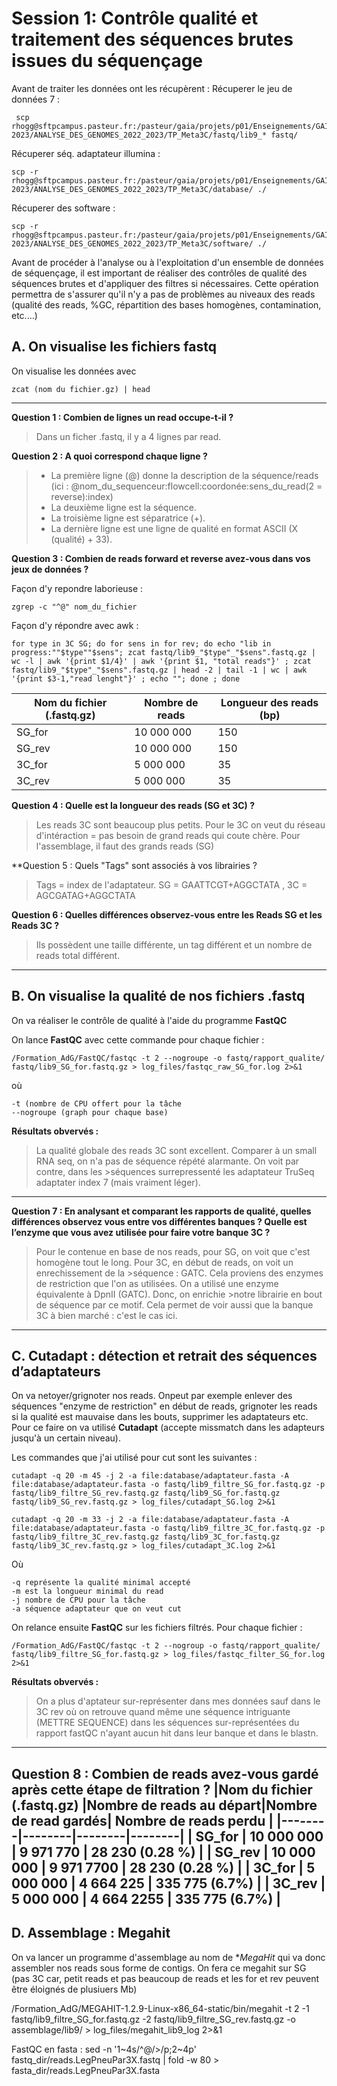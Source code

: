 # Session 1: Contrôle qualité et traitement des séquences brutes issues du séquençage

Avant de traiter les données ont les récupèrent :
  Récuperer le jeu de données 7 : 
 ```
  scp rhogg@sftpcampus.pasteur.fr:/pasteur/gaia/projets/p01/Enseignements/GAIA_ENSEIGNEMENTS/2022-2023/ANALYSE_DES_GENOMES_2022_2023/TP_Meta3C/fastq/lib9_* fastq/
   ```
  Récuperer séq. adaptateur illumina : 
   ```
  scp -r rhogg@sftpcampus.pasteur.fr:/pasteur/gaia/projets/p01/Enseignements/GAIA_ENSEIGNEMENTS/2022-2023/ANALYSE_DES_GENOMES_2022_2023/TP_Meta3C/database/ ./
   ```
  Récuperer des software : 
   ```
  scp -r rhogg@sftpcampus.pasteur.fr:/pasteur/gaia/projets/p01/Enseignements/GAIA_ENSEIGNEMENTS/2022-2023/ANALYSE_DES_GENOMES_2022_2023/TP_Meta3C/software/ ./
   ```

Avant de procéder à l'analyse ou à l'exploitation d'un ensemble de données de séquençage, il est important de réaliser des contrôles de qualité des séquences brutes et d'appliquer des filtres si nécessaires. Cette opération permettra de s'assurer qu'il n'y a pas de problèmes au niveaux des reads (qualité des reads, %GC, répartition des bases homogènes, contamination, etc....)

## A. On visualise les fichiers fastq

On visualise les données avec 
```
zcat (nom du fichier.gz) | head
```
-----------------------------------------------------------------------------------------------------------------------------------------------------------
**Question 1 : Combien de lignes un read occupe-t-il ?**

>Dans un ficher .fastq, il y a 4 lignes par read.

**Question 2 : A quoi correspond chaque ligne ?**
> * La première ligne (@) donne la description de la séquence/reads (ici : @nom_du_sequenceur:flowcell:coordonée:sens_du_read(2 = reverse):index)
> * La deuxième ligne est la séquence.
> * La troisième ligne est séparatrice (+).
> * La dernière ligne est une ligne de qualité en format ASCII (X (qualité) + 33).	
					
**Question 3 : Combien de reads forward et reverse avez-vous dans vos jeux de données ?**

Façon d'y repondre laborieuse :
```
zgrep -c "^@" nom_du_fichier
```
Façon d'y répondre avec awk :
```
for type in 3C SG; do for sens in for rev; do echo "lib in progress:""$type""$sens"; zcat fastq/lib9_"$type"_"$sens".fastq.gz | wc -l | awk '{print $1/4}' | awk '{print $1, "total reads"}' ; zcat fastq/lib9_"$type"_"$sens".fastq.gz | head -2 | tail -1 | wc | awk '{print $3-1,"read lenght"}' ; echo ""; done ; done 
```


|Nom du fichier (.fastq.gz) |Nombre de reads|Longueur des reads (bp)|
|--------|--------|--------|
|    SG_for    |    10 000 000   |    150    |
|    SG_rev    |    10 000 000     |    150    |
|    3C_for   |    5 000 000    |    35   |
|    3C_rev    |    5 000 000    |    35    |

**Question 4 : Quelle est la longueur des reads (SG et 3C) ?**

>Les reads 3C sont beaucoup plus petits. Pour le 3C on veut du réseau d'intéraction = pas besoin de grand reads qui coute chère. Pour l'assemblage, il faut des grands reads (SG)

**Question 5 : Quels "Tags" sont associés à vos librairies ?

>Tags = index de l'adaptateur. SG = GAATTCGT+AGGCTATA , 3C = AGCGATAG+AGGCTATA

**Question 6 : Quelles différences observez-vous entre les Reads SG et les Reads 3C ?**
			
>Ils possèdent une taille différente, un tag différent et un nombre de reads total différent.

-----------------------------------------------------------------------------------------------------------------------------------------------------------
## B. On visualise la qualité de nos fichiers .fastq
On va réaliser le contrôle de qualité à l'aide du programme **FastQC**

On lance **FastQC** avec cette commande pour chaque fichier : 
```
/Formation_AdG/FastQC/fastqc -t 2 --nogroupe -o fastq/rapport_qualite/ fastq/lib9_SG_for.fastq.gz > log_files/fastqc_raw_SG_for.log 2>&1
```
où 
```
-t (nombre de CPU offert pour la tâche 
--nogroupe (graph pour chaque base)
```
**Résultats obvervés :**	
>La qualité globale des reads 3C sont excellent. Comparer à un small RNA seq, on n'a pas de séquence répété alarmante. On voit par contre, dans les >séquences surrepressenté les adaptateur TruSeq adaptater index 7 (mais vraiment léger).
-----------------------------------------------------------------------------------------------------------------------------------------------------------
**Question 7 : En analysant et comparant les rapports de qualité, quelles différences observez vous entre vos différentes banques ? Quelle est l’enzyme que vous avez utilisée pour faire votre banque 3C ?**
>Pour le contenue en base de nos reads, pour SG, on voit que c'est homogène tout le long. Pour 3C, en début de reads, on voit un enrechissement de la >séquence : GATC. Cela proviens des enzymes de restriction que l'on as utilisées. On a utilisé une enzyme équivalente à DpnII (GATC). Donc, on enrichie >notre librairie en bout de séquence par ce motif. Cela permet de voir aussi que la banque 3C à bien marché : c'est le cas ici.
-----------------------------------------------------------------------------------------------------------------------------------------------------------

## C. Cutadapt : détection et retrait des séquences d’adaptateurs

On va netoyer/grignoter nos reads. Onpeut par exemple enlever des séquences "enzyme de restriction" en début de reads, grignoter les reads si la qualité est mauvaise dans les bouts, supprimer les adaptateurs etc.
Pour ce faire on va utilisé **Cutadapt** (accepte missmatch dans les adapteurs jusqu'à un certain niveau).

Les commandes que j'ai utilisé pour cut sont les suivantes :
```
cutadapt -q 20 -m 45 -j 2 -a file:database/adaptateur.fasta -A file:database/adaptateur.fasta -o fastq/lib9_filtre_SG_for.fastq.gz -p fastq/lib9_filtre_SG_rev.fastq.gz fastq/lib9_SG_for.fastq.gz fastq/lib9_SG_rev.fastq.gz > log_files/cutadapt_SG.log 2>&1
```
```
cutadapt -q 20 -m 33 -j 2 -a file:database/adaptateur.fasta -A file:database/adaptateur.fasta -o fastq/lib9_filtre_3C_for.fastq.gz -p fastq/lib9_filtre_3C_rev.fastq.gz fastq/lib9_3C_for.fastq.gz fastq/lib9_3C_rev.fastq.gz > log_files/cutadapt_3C.log 2>&1
```
Où
```
-q représente la qualité minimal accepté
-m est la longueur minimal du read 
-j nombre de CPU pour la tâche
-a séquence adaptateur que on veut cut
```
On relance ensuite **FastQC** sur les fichiers filtrés.
Pour chaque fichier :
```
/Formation_AdG/FastQC/fastqc -t 2 --nogroup -o fastq/rapport_qualite/ fastq/lib9_filtre_SG_for.fastq.gz > log_files/fastqc_filter_SG_for.log 2>&1
```
**Résultats obvervés :**	
>On a plus d'aptateur sur-représenter dans mes données sauf dans le 3C rev où on retrouve quand même une séquence intriguante (METTRE SEQUENCE) dans les séquences sur-représentées du rapport fastQC n'ayant aucun hit dans leur banque et dans le blastn.

-----------------------------------------------------------------------------------------------------------------------------------------------------------
**Question 8 : Combien de reads avez-vous gardé après cette étape de filtration ?**
|Nom du fichier (.fastq.gz) |Nombre de reads au départ|Nombre de read gardés| Nombre de reads perdu |
|--------|--------|--------|--------|
|    SG_for    |    10 000 000   |    9 971 770    |    28 230 (0.28 %)    |
|    SG_rev    |    10 000 000     |    9 971 7700    |    28 230 (0.28 %)    |
|    3C_for   |    5 000 000    |    4 664 225   |    335 775 (6.7%)    |
|    3C_rev    |    5 000 000    |    4 664 2255    |    335 775 (6.7%)    |
-----------------------------------------------------------------------------------------------------------------------------------------------------------
## D. Assemblage : Megahit

On va lancer un programme d'assemblage au nom de **MegaHit* qui va donc assembler nos reads sous forme de contigs. On fera ce megahit sur SG (pas 3C car, petit reads et pas beaucoup de reads et les for et rev peuvent être éloignés de plusiuers Mb)

/Formation_AdG/MEGAHIT-1.2.9-Linux-x86_64-static/bin/megahit -t 2 -1 fastq/lib9_filtre_SG_for.fastq.gz -2 fastq/lib9_filtre_SG_rev.fastq.gz -o assemblage/lib9/ > log_files/megahit_lib9_log  2>&1

FastQC en fasta : sed -n '1~4s/^@/>/p;2~4p' fastq_dir/reads.LegPneuPar3X.fastq | fold -w 80 > fasta_dir/reads.LegPneuPar3X.fasta

